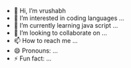 - 👋 Hi, I’m vrushabh 
- 👀 I’m interested in coding   languages ...
- 🌱 I’m currently learning java script ...
- 💞️ I’m looking to collaborate on ...
- 📫 How to reach me ...
- 😄 Pronouns: ...
- ⚡ Fun fact: ...

<!---
vrushabh/vrushabh is a ✨ special ✨ repository because its `README.md` (this file) appears on your GitHub profile.
You can click the Preview link to take a look at your changes.
--->
